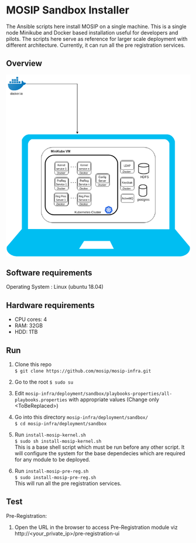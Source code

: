 # MOSIP Sandbox Installer
  
The Ansible scripts here install MOSIP on a single machine. This is a single node Minikube and Docker based installation useful for developers and pilots. The scripts here serve as reference for larger scale deployment with different architecture. Currently, it can run all the pre registration services.

## Overview
![](images/sandbox-overview.png)

## Software requirements
Operating System : Linux (ubuntu 18.04)

## Hardware requirements
* CPU cores: 4
* RAM: 32GB
* HDD: 1TB

## Run
1. Clone this repo  
`$ git clone https://github.com/mosip/mosip-infra.git`

2. Go to the root
`$ sudo su`

3. Edit `mosip-infra/deployment/sandbox/playbooks-properties/all-playbooks.properties` with appropriate values (Change only \<ToBeReplaced\>)

4. Go into this directory `mosip-infra/deployment/sandbox/`  <br /> `$ cd mosip-infra/deployment/sandbox`

5. Run `install-mosip-kernel.sh` <br /> `$ sudo sh install-mosip-kernel.sh`
<br /> This is a base shell script which must be run before any other script. It will configure the system for the base dependecies which are required for any module to be deployed.

6. Run `install-mosip-pre-reg.sh` <br /> `$ sudo install-mosip-pre-reg.sh`
<br /> This will run all the pre registration services.

## Test
Pre-Registration:
1. Open the URL <TODO> in the browser to access Pre-Registration module viz http://<your_private_ip>/pre-registration-ui

